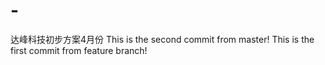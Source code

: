 ﻿# -
达峰科技初步方案4月份
This is the second commit from master!
This is the first commit from feature branch!